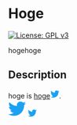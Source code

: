 # Hoge

[![License: GPL v3](https://img.shields.io/badge/License-GPL%20v3-blue.svg)](https://www.gnu.org/licenses/gpl-3.0)

hogehoge

## Description

hoge is <a href="https://www.google.com/" target="_new">hoge<img src="https://github.com/narugit/MarkDownTest/blob/media/twitter-icon.svg" width="18px"></a>.  
![twitter](https://github.com/narugit/MarkDownTest/blob/media/twitter-icon.svg)
<img src="https://github.com/narugit/MarkDownTest/blob/media/twitter-icon.svg" width="18px">
